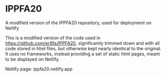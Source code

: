 # IPPFA20
A modified version of the IPPFA20 repository, used for deployment on Netlify

This is a modified version of the code used in https://github.com/er9fa/IPPFA20, significantly trimmed down and with all code stored in html files, but otherwise kept nearly identical to the original.
It uses no frameworks, instead providing a set of static html pages, meant to be displayed on Netlify.

Netlify page: ippfa20.netlify.app
